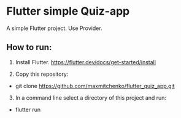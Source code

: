 # Flutter simple Quiz-app

A simple Flutter project. Use Provider.

## How to run:

1) Install Flutter.
https://flutter.dev/docs/get-started/install

2) Copy this repository:
- git clone https://github.com/maxmitchenko/flutter_quiz_app.git

3) In a command line select a directory of this project and run:
- flutter run
